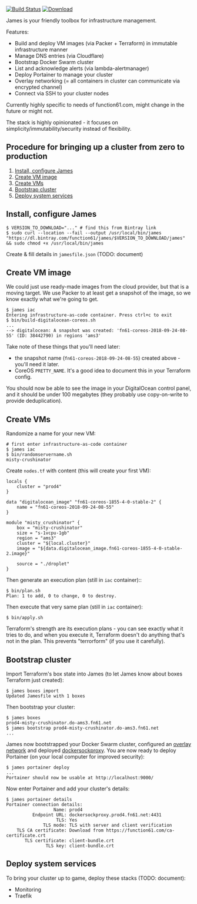 [![Build Status](https://travis-ci.org/function61/james.svg?branch=master)](https://travis-ci.org/function61/james)
[![Download](https://api.bintray.com/packages/function61/james/main/images/download.svg)](https://bintray.com/function61/james/main/_latestVersion#files)

James is your friendly toolbox for infrastructure management.

Features:

- Build and deploy VM images (via Packer + Terraform) in immutable infrastructure manner
- Manage DNS entries (via Cloudflare)
- Bootstrap Docker Swarm cluster
- List and acknowledge alerts (via lambda-alertmanager)
- Deploy Portainer to manage your cluster
- Overlay networking (= all containers in cluster can communicate via encrypted channel)
- Connect via SSH to your cluster nodes

Currently highly specific to needs of function61.com, might change in the future or might not.

The stack is highly opinionated - it focuses on simplicity/immutability/security instead of flexibility.


Procedure for bringing up a cluster from zero to production
-----------------------------------------------------------

1. [Install, configure James](#install-configure-james)
2. [Create VM image](#create-vm-image)
3. [Create VMs](#create-vms)
4. [Bootstrap cluster](#bootstrap-cluster)
5. [Deploy system services](#deploy-system-services)


Install, configure James
------------------------

```
$ VERSION_TO_DOWNLOAD="..." # find this from Bintray link
$ sudo curl --location --fail --output /usr/local/bin/james "https://dl.bintray.com/function61/james/$VERSION_TO_DOWNLOAD/james" && sudo chmod +x /usr/local/bin/james
```

Create & fill details in `jamesfile.json` (TODO: document)


Create VM image
---------------

We could just use ready-made images from the cloud provider, but that is a moving target.
We use Packer to at least get a snapshot of the image, so we know exactly what we're going to get.

```
$ james iac
Entering infrastructure-as-code container. Press ctrl+c to exit
$ bin/build-digitalocean-coreos.sh
...
--> digitalocean: A snapshot was created: 'fn61-coreos-2018-09-24-08-55' (ID: 38442790) in regions 'ams3'
```

Take note of these things that you'll need later:

- the snapshot name (`fn61-coreos-2018-09-24-08-55`) created above - you'll need it later.
- CoreOS `PRETTY_NAME`. It's a good idea to document this in your Terraform config.

You should now be able to see the image in your DigitalOcean control panel, and it should be
under 100 megabytes (they probably use copy-on-write to provide deduplication).


Create VMs
----------

Randomize a name for your new VM:

```
# first enter infrastructure-as-code container
$ james iac
$ bin/randomservername.sh
misty-crushinator
```

Create `nodes.tf` with content (this will create your first VM):

```
locals {
	cluster = "prod4"
}

data "digitalocean_image" "fn61-coreos-1855-4-0-stable-2" {
	name = "fn61-coreos-2018-09-24-08-55"
}

module "misty_crushinator" {
	box = "misty-crushinator"
	size = "s-1vcpu-1gb"
	region = "ams3"
	cluster = "${local.cluster}"
	image = "${data.digitalocean_image.fn61-coreos-1855-4-0-stable-2.image}"

	source = "./droplet"
}
```

Then generate an execution plan (still in `iac` container)::

```
$ bin/plan.sh
Plan: 1 to add, 0 to change, 0 to destroy.
```

Then execute that very same plan (still in `iac` container):

```
$ bin/apply.sh
```

Terraform's strength are its execution plans - you can see exactly what it tries to do,
and when you execute it, Terraform doesn't do anything that's not in the plan. This
prevents "terrorform" (if you use it carefully).


Bootstrap cluster
-----------------

Import Terraform's box state into James (to let James know about boxes Terraform just created):

```
$ james boxes import
Updated Jamesfile with 1 boxes
```

Then bootstrap your cluster:

```
$ james boxes
prod4-misty-crushinator.do-ams3.fn61.net
$ james bootstrap prod4-misty-crushinator.do-ams3.fn61.net
...
```

James now bootstrapped your Docker Swarm cluster, configured an
[overlay network](https://docs.docker.com/network/overlay/) and deployed
[dockersockproxy](https://github.com/function61/dockersockproxy). You are now ready to
deploy Portainer (on your local computer for improved security):

```
$ james portainer deploy
...
Portainer should now be usable at http://localhost:9000/
```

Now enter Portainer and add your cluster's details:

```
$ james portainer details
Portainer connection details:
                  Name: prod4
          Endpoint URL: dockersockproxy.prod4.fn61.net:4431
                   TLS: Yes
              TLS mode: TLS with server and client verification
    TLS CA certificate: Download from https://function61.com/ca-certificate.crt
       TLS certificate: client-bundle.crt
               TLS key: client-bundle.crt
```


Deploy system services
----------------------

To bring your cluster up to game, deploy these stacks (TODO: document):

- Monitoring
- Traefik
